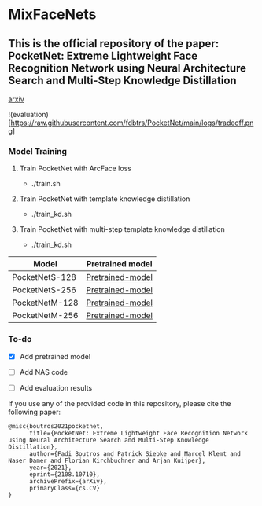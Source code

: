 # MixFaceNets



## This is the official repository of the paper: PocketNet: Extreme Lightweight Face Recognition Network using Neural Architecture Search and  Multi-Step Knowledge Distillation
[arxiv](https://arxiv.org/abs/2108.10710)

!(evaluation)[https://raw.githubusercontent.com/fdbtrs/PocketNet/main/logs/tradeoff.png]


### Model Training 
1. Train PocketNet with ArcFace loss
   + ./train.sh

2. Train PocketNet with template knowledge distillation
    + ./train_kd.sh
3. Train PocketNet with multi-step template knowledge distillation
    + ./train_kd.sh

| Model  | Pretrained model
| ------------- |  ------------- |
| PocketNetS-128 | [Pretrained-model](https://www.dropbox.com/sh/38mhqa19xx28438/AABw64kuY4ExrE4NAQLLiJJwa?dl=0)  |
| PocketNetS-256 |  [Pretrained-model](https://www.dropbox.com/sh/n2blqt17bg5eh1m/AAAxhWFZ2mC2hveuHzSMy0mma?dl=0) |
| PocketNetM-128 | [Pretrained-model](https://www.dropbox.com/sh/a8qgqkyryli0nl2/AABPlP5fmiZzlN8IV64BBGica?dl=0)  |
| PocketNetM-256 | [Pretrained-model](https://www.dropbox.com/sh/4dz14jgynrmsdgb/AAAsfYtKBXg1tPuK7RwzDbGva?dl=0)  |


### To-do 
- [x] Add pretrained model
- [ ] Add NAS code
- [ ] Add evaluation results
 
 
If you use any of the provided code in this repository, please cite the following paper:
```
@misc{boutros2021pocketnet,
      title={PocketNet: Extreme Lightweight Face Recognition Network using Neural Architecture Search and Multi-Step Knowledge Distillation}, 
      author={Fadi Boutros and Patrick Siebke and Marcel Klemt and Naser Damer and Florian Kirchbuchner and Arjan Kuijper},
      year={2021},
      eprint={2108.10710},
      archivePrefix={arXiv},
      primaryClass={cs.CV}
}
```